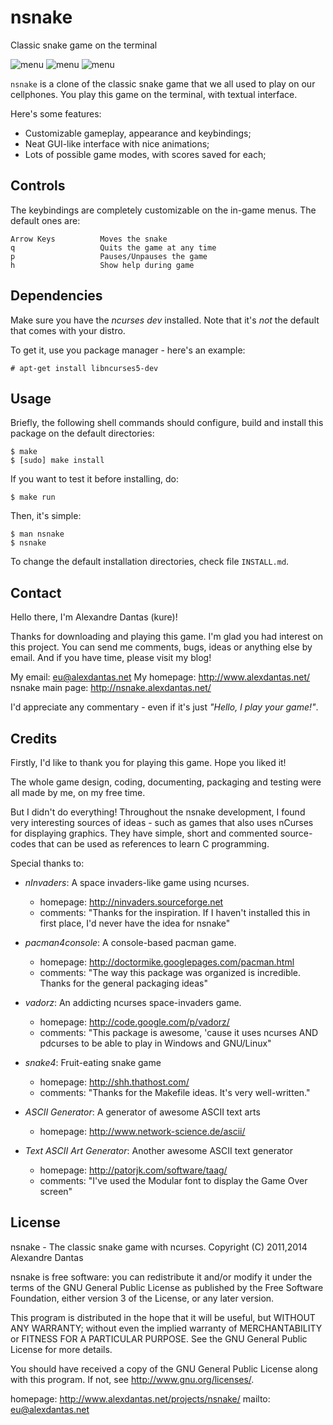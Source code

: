 # nsnake

Classic snake game on the terminal

![menu](http://nsnake.alexdantas.net/images/arcade-menu.png)
![menu](http://nsnake.alexdantas.net/images/small-maze.png)
![menu](http://nsnake.alexdantas.net/images/large-maze-with-lots-of-fruits.png)

`nsnake` is a clone of the classic snake game that we all used to
play on our cellphones. You play this game on the terminal,
with textual interface.

Here's some features:

* Customizable gameplay, appearance and keybindings;
* Neat GUI-like interface with nice animations;
* Lots of possible game modes, with scores saved for each;

## Controls

The keybindings are completely customizable on the in-game menus.
The default ones are:

	Arrow Keys          Moves the snake
	q                   Quits the game at any time
	p                   Pauses/Unpauses the game
	h                   Show help during game

## Dependencies

Make sure you have the *ncurses dev* installed. Note that it's
_not_ the default that comes with your distro.

To get it, use you package manager - here's an example:

    # apt-get install libncurses5-dev

## Usage

Briefly, the following shell commands should configure,
build and install this package on the default directories:

    $ make
    $ [sudo] make install

If you want to test it before installing, do:

    $ make run

Then, it's simple:

	$ man nsnake
	$ nsnake

To change the default installation directories, check file
`INSTALL.md`.

## Contact

Hello there, I'm Alexandre Dantas (kure)!

Thanks for downloading and playing this game.
I'm glad you had interest on this project.
You can send me comments, bugs, ideas or anything else by email.
And if you have time, please visit my blog!

My email:           <eu@alexdantas.net>
My homepage:        http://www.alexdantas.net/
nsnake main page:   http://nsnake.alexdantas.net/

I'd appreciate any commentary - even if it's
just _"Hello, I play your game!"_.

## Credits

Firstly, I'd like to thank you for playing this game.
Hope you liked it!

The whole game design, coding, documenting, packaging and
testing were all made by me, on my free time.

But I didn't do everything! Throughout the nsnake development,
I found very interesting sources of ideas - such as games that also
uses nCurses for displaying graphics.
They have simple, short and commented source-codes that
can be used as references to learn C programming.

Special thanks to:

* *nInvaders*: A space invaders-like game using ncurses.
  * homepage: http://ninvaders.sourceforge.net
  * comments: "Thanks for the inspiration. If I haven't installed
               this in first place, I'd never have the idea
			   for nsnake"

* *pacman4console*: A console-based pacman game.
  * homepage:  http://doctormike.googlepages.com/pacman.html
  * comments:  "The way this package was organized
                    is incredible. Thanks for the
                    general packaging ideas"

* *vadorz*: An addicting ncurses space-invaders game.
  * homepage: http://code.google.com/p/vadorz/
  * comments: "This package is awesome, 'cause it uses ncurses
               AND pdcurses to be able to play in Windows and
			   GNU/Linux"

* *snake4*: Fruit-eating snake game
  * homepage: http://shh.thathost.com/
  * comments: "Thanks for the Makefile ideas. It's
               very well-written."

* *ASCII Generator*: A generator of awesome ASCII text arts
  * homepage:  http://www.network-science.de/ascii/

* *Text ASCII Art Generator*: Another awesome ASCII text generator
  * homepage:  http://patorjk.com/software/taag/
  * comments:  "I've used the Modular font to display
                the Game Over screen"


## License

 nsnake - The classic snake game with ncurses.
 Copyright (C) 2011,2014  Alexandre Dantas

 nsnake is free software: you can redistribute it and/or modify
 it under the terms of the GNU General Public License as published by
 the Free Software Foundation, either version 3 of the License, or
 any later version.

 This program is distributed in the hope that it will be useful,
 but WITHOUT ANY WARRANTY; without even the implied warranty of
 MERCHANTABILITY or FITNESS FOR A PARTICULAR PURPOSE.  See the
 GNU General Public License for more details.

 You should have received a copy of the GNU General Public License
 along with this program.  If not, see <http://www.gnu.org/licenses/>.

 homepage: http://www.alexdantas.net/projects/nsnake/
 mailto:   eu@alexdantas.net

